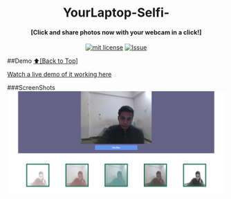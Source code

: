 <h1 align="center" id="selfi">YourLaptop-Selfi-</h1>
<h4 align="center">[Click and share photos now with your webcam in a click!]</h4>

<p align="center">
<a href="http://amarlearning.mit-license.org/"><img src="https://img.shields.io/pypi/l/pyzipcode-cli.svg" alt="mit license"></a>
<a href="https://github.com/amarlearning/YourLaptop-Selfi-/issues"><img src="https://camo.githubusercontent.com/926d8ca67df15de5bd1abac234c0603d94f66c00/68747470733a2f2f696d672e736869656c64732e696f2f62616467652f636f6e747269627574696f6e732d77656c636f6d652d627269676874677265656e2e7376673f7374796c653d666c6174" alt="Issue"></a>
</p>

##Demo
[:arrow_up:\[Back to Top\]](https://github.com/amarlearning/YourLaptop-Selfi-#selfi)

<a href="https://amarlearning.github.io/project/web{selfi}">Watch a live demo of it working here</a>

###ScreenShots
![Your web {Selfi}](https://raw.githubusercontent.com/amarlearning/YourLaptop-Selfi-/master/img/selfi.jpg)

